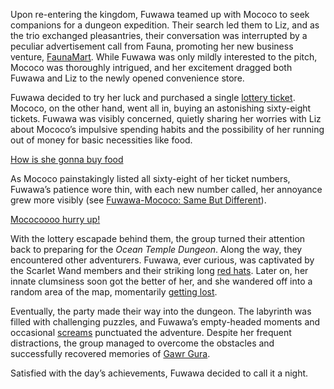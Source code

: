 Upon re-entering the kingdom, Fuwawa teamed up with Mococo to seek companions for a dungeon expedition. Their search led them to Liz, and as the trio exchanged pleasantries, their conversation was interrupted by a peculiar advertisement call from Fauna, promoting her new business venture, [FaunaMart](https://www.youtube.com/live/jjCVWFJl-_o?feature=shared\&t=665). While Fuwawa was only mildly interested to the pitch, Mococo was thoroughly intrigued, and her excitement dragged both Fuwawa and Liz to the newly opened convenience store.

Fuwawa decided to try her luck and purchased a single [lottery ticket](https://www.youtube.com/live/jjCVWFJl-_o?feature=shared\&t=903). Mococo, on the other hand, went all in, buying an astonishing sixty-eight tickets. Fuwawa was visibly concerned, quietly sharing her worries with Liz about Mococo’s impulsive spending habits and the possibility of her running out of money for basic necessities like food.

[How is she gonna buy food](#embed:https://www.youtube.com/live/jjCVWFJl-_o?t=967)

As Mococo painstakingly listed all sixty-eight of her ticket numbers, Fuwawa’s patience wore thin, with each new number called, her annoyance grew more visibly (see [Fuwawa-Mococo: Same But Different](#edge:fuwawa-mococo)).

[Mococoooo hurry up!](#embed:https://www.youtube.com/live/jjCVWFJl-_o?feature=shared\&t=1180)

With the lottery escapade behind them, the group turned their attention back to preparing for the *Ocean Temple Dungeon*. Along the way, they encountered other adventurers. Fuwawa, ever curious, was captivated by the Scarlet Wand members and their striking long [red hats](https://www.youtube.com/live/jjCVWFJl-_o?feature=shared\&t=1594). Later on, her innate clumsiness soon got the better of her, and she wandered off into a random area of the map, momentarily [getting lost](https://www.youtube.com/live/jjCVWFJl-_o?feature=shared\&t=2257).

Eventually, the party made their way into the dungeon. The labyrinth was filled with challenging puzzles, and Fuwawa’s empty-headed moments and occasional [screams](https://www.youtube.com/live/jjCVWFJl-_o?feature=shared\&t=5170) punctuated the adventure. Despite her frequent distractions, the group managed to overcome the obstacles and successfully recovered memories of [Gawr Gura](https://www.youtube.com/live/jjCVWFJl-_o?feature=shared\&t=4848).

Satisfied with the day’s achievements, Fuwawa decided to call it a night.
